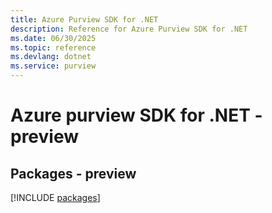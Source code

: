 ```yaml
---
title: Azure Purview SDK for .NET
description: Reference for Azure Purview SDK for .NET
ms.date: 06/30/2025
ms.topic: reference
ms.devlang: dotnet
ms.service: purview
---
```

# Azure purview SDK for .NET - preview
## Packages - preview
[!INCLUDE [packages](purview-index.md)]